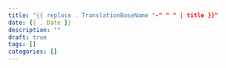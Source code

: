```yaml
---
title: "{{ replace . TranslationBaseName "-" " " | title }}"
date: {{ . Date }}
description: ""
draft: true
tags: []
categories: []
---
```


<!--more-->
